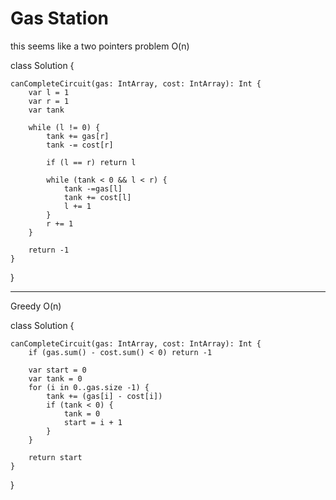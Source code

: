

# Gas Station

this seems like a two pointers problem O(n)

class Solution {

    canCompleteCircuit(gas: IntArray, cost: IntArray): Int {
        var l = 1
        var r = 1
        var tank
    
        while (l != 0) {
            tank += gas[r]
            tank -= cost[r]

            if (l == r) return l

            while (tank < 0 && l < r) {
                tank -=gas[l]
                tank += cost[l]
                l += 1 
            }
            r += 1
        }

        return -1
    }
}


---

Greedy O(n)

class Solution {

    canCompleteCircuit(gas: IntArray, cost: IntArray): Int {
        if (gas.sum() - cost.sum() < 0) return -1
        
        var start = 0
        var tank = 0
        for (i in 0..gas.size -1) {
            tank += (gas[i] - cost[i])
            if (tank < 0) {
                tank = 0
                start = i + 1
            }
        }

        return start
    }
}